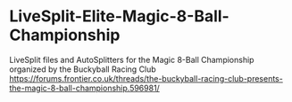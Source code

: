 # LiveSplit-Elite-Magic-8-Ball-Championship
LiveSplit files and AutoSplitters for the Magic 8-Ball Championship organized by the Buckyball Racing Club https://forums.frontier.co.uk/threads/the-buckyball-racing-club-presents-the-magic-8-ball-championship.596981/
